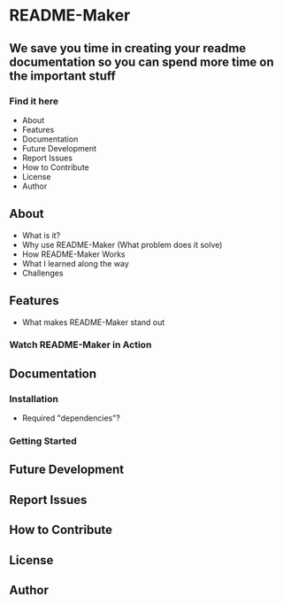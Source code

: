 # README-Maker

## We save you time in creating your readme documentation so you can spend more time on the important stuff

### Find it here

- About
- Features
- Documentation
- Future Development
- Report Issues
- How to Contribute
- License
- Author

## About

- What is it?
- Why use README-Maker (What problem does it solve)
- How README-Maker Works
- What I learned along the way
- Challenges

## Features

- What makes README-Maker stand out

### Watch README-Maker in Action

## Documentation

### Installation

- Required "dependencies"?

### Getting Started

## Future Development

## Report Issues

## How to Contribute

## License

## Author
